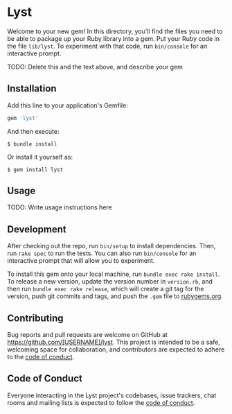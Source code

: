 # Lyst

Welcome to your new gem! In this directory, you'll find the files you need to be able to package up your Ruby library into a gem. Put your Ruby code in the file `lib/lyst`. To experiment with that code, run `bin/console` for an interactive prompt.

TODO: Delete this and the text above, and describe your gem

## Installation

Add this line to your application's Gemfile:

```ruby
gem 'lyst'
```

And then execute:

    $ bundle install

Or install it yourself as:

    $ gem install lyst

## Usage

TODO: Write usage instructions here

## Development

After checking out the repo, run `bin/setup` to install dependencies. Then, run `rake spec` to run the tests. You can also run `bin/console` for an interactive prompt that will allow you to experiment.

To install this gem onto your local machine, run `bundle exec rake install`. To release a new version, update the version number in `version.rb`, and then run `bundle exec rake release`, which will create a git tag for the version, push git commits and tags, and push the `.gem` file to [rubygems.org](https://rubygems.org).

## Contributing

Bug reports and pull requests are welcome on GitHub at https://github.com/[USERNAME]/lyst. This project is intended to be a safe, welcoming space for collaboration, and contributors are expected to adhere to the [code of conduct](https://github.com/[USERNAME]/lyst/blob/master/CODE_OF_CONDUCT.md).


## Code of Conduct

Everyone interacting in the Lyst project's codebases, issue trackers, chat rooms and mailing lists is expected to follow the [code of conduct](https://github.com/[USERNAME]/lyst/blob/master/CODE_OF_CONDUCT.md).
